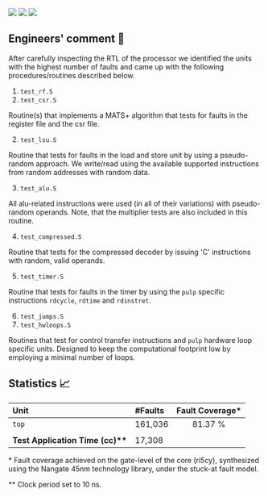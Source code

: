 ![](https://img.shields.io/badge/FC-81.73%25-SUCCESS)
![](https://img.shields.io/badge/TAT-17%2C308cc-white)
![](https://img.shields.io/badge/Model-stuck--at-red)
## Engineers' comment :scroll:

After carefully inspecting the RTL of the processor we identified the units with the highest number of faults and came up with the following procedures/routines described below.

1. `test_rf.S` 
2. `test_csr.S`

Routine(s) that implements a MATS+ algorithm that tests for faults in the register file and the csr file. 

2. `test_lsu.S`

Routine that tests for faults in the load and store unit by using a pseudo-random approach. We write/read using the available supported instructions from random addresses with random data.

3. `test_alu.S`

All alu-related instructions were used (in all of their variations) with pseudo-random operands. Note, that the multiplier tests are also included in this routine.

4. `test_compressed.S`

Routine that tests for the compressed decoder by issuing 'C' instructions with random, valid operands.

5. `test_timer.S`

Routine that tests for faults in the timer by using the `pulp` specific instructions `rdcycle`, `rdtime` and `rdinstret`.

6. `test_jumps.S`
7. `test_hwloops.S`

Routines that test for control transfer instructions and `pulp` hardware loop specific units. Designed to keep the computational footprint low by employing a minimal number of loops.


## Statistics :chart_with_upwards_trend:

| Unit                              | \#Faults |Fault Coverage* |
|:----------------------------------|:---------|:--------------:|
| `top`                             | 161,036  | 81.37 %        |
|                                   |          |                |
|**Test Application Time (cc)\*\*** | 17,308   |                | 


\* Fault coverage achieved on the gate-level of the core (ri5cy), synthesized using the Nangate 45nm technology library, under the stuck-at fault model.

\*\* Clock period set to 10 ns.
